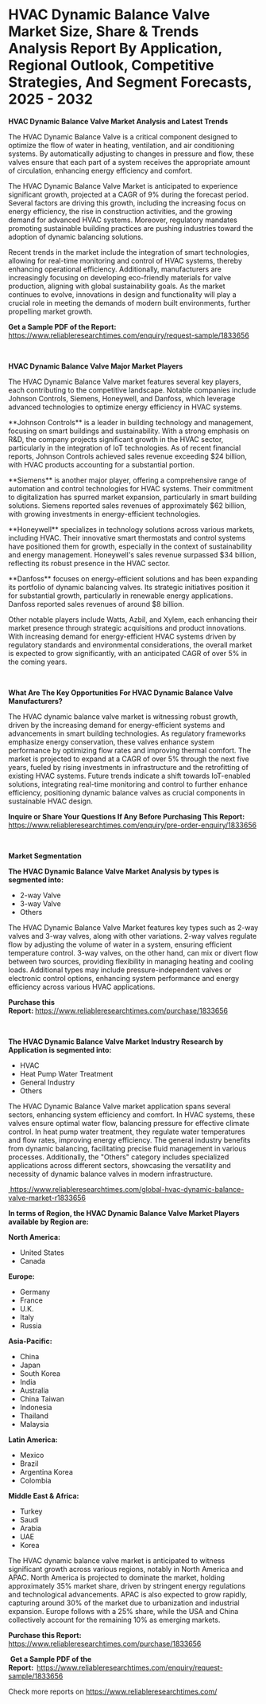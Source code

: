 <p><h1>HVAC Dynamic Balance Valve Market Size, Share & Trends Analysis Report By Application, Regional Outlook, Competitive Strategies, And Segment Forecasts, 2025 - 2032</h1></p><p><strong>HVAC Dynamic Balance Valve Market Analysis and Latest Trends</strong></p>
<p><p>The HVAC Dynamic Balance Valve is a critical component designed to optimize the flow of water in heating, ventilation, and air conditioning systems. By automatically adjusting to changes in pressure and flow, these valves ensure that each part of a system receives the appropriate amount of circulation, enhancing energy efficiency and comfort.</p><p>The HVAC Dynamic Balance Valve Market is anticipated to experience significant growth, projected at a CAGR of 9% during the forecast period. Several factors are driving this growth, including the increasing focus on energy efficiency, the rise in construction activities, and the growing demand for advanced HVAC systems. Moreover, regulatory mandates promoting sustainable building practices are pushing industries toward the adoption of dynamic balancing solutions.</p><p>Recent trends in the market include the integration of smart technologies, allowing for real-time monitoring and control of HVAC systems, thereby enhancing operational efficiency. Additionally, manufacturers are increasingly focusing on developing eco-friendly materials for valve production, aligning with global sustainability goals. As the market continues to evolve, innovations in design and functionality will play a crucial role in meeting the demands of modern built environments, further propelling market growth.</p></p>
<p><strong>Get a Sample PDF of the Report:&nbsp;</strong> <a href="https://www.reliableresearchtimes.com/enquiry/request-sample/1833656?utm_campaign=2200&utm_medium=2&utm_source=Github&utm_content=ia&utm_term=26032025&utm_id=hvac-dynamic-balance-valve">https://www.reliableresearchtimes.com/enquiry/request-sample/1833656</a></p>
<p>&nbsp;</p>
<p><strong>HVAC Dynamic Balance Valve Major Market Players</strong></p>
<p><p>The HVAC Dynamic Balance Valve market features several key players, each contributing to the competitive landscape. Notable companies include Johnson Controls, Siemens, Honeywell, and Danfoss, which leverage advanced technologies to optimize energy efficiency in HVAC systems. </p><p>**Johnson Controls** is a leader in building technology and management, focusing on smart buildings and sustainability. With a strong emphasis on R&D, the company projects significant growth in the HVAC sector, particularly in the integration of IoT technologies. As of recent financial reports, Johnson Controls achieved sales revenue exceeding $24 billion, with HVAC products accounting for a substantial portion.</p><p>**Siemens** is another major player, offering a comprehensive range of automation and control technologies for HVAC systems. Their commitment to digitalization has spurred market expansion, particularly in smart building solutions. Siemens reported sales revenues of approximately $62 billion, with growing investments in energy-efficient technologies.</p><p>**Honeywell** specializes in technology solutions across various markets, including HVAC. Their innovative smart thermostats and control systems have positioned them for growth, especially in the context of sustainability and energy management. Honeywell's sales revenue surpassed $34 billion, reflecting its robust presence in the HVAC sector.</p><p>**Danfoss** focuses on energy-efficient solutions and has been expanding its portfolio of dynamic balancing valves. Its strategic initiatives position it for substantial growth, particularly in renewable energy applications. Danfoss reported sales revenues of around $8 billion.</p><p>Other notable players include Watts, Azbil, and Xylem, each enhancing their market presence through strategic acquisitions and product innovations. With increasing demand for energy-efficient HVAC systems driven by regulatory standards and environmental considerations, the overall market is expected to grow significantly, with an anticipated CAGR of over 5% in the coming years.</p></p>
<p>&nbsp;</p>
<p><strong>What Are The Key Opportunities For HVAC Dynamic Balance Valve Manufacturers?</strong></p>
<p><p>The HVAC dynamic balance valve market is witnessing robust growth, driven by the increasing demand for energy-efficient systems and advancements in smart building technologies. As regulatory frameworks emphasize energy conservation, these valves enhance system performance by optimizing flow rates and improving thermal comfort. The market is projected to expand at a CAGR of over 5% through the next five years, fueled by rising investments in infrastructure and the retrofitting of existing HVAC systems. Future trends indicate a shift towards IoT-enabled solutions, integrating real-time monitoring and control to further enhance efficiency, positioning dynamic balance valves as crucial components in sustainable HVAC design.</p></p>
<p><strong>Inquire or Share Your Questions If Any Before Purchasing This Report:</strong> <a href="https://www.reliableresearchtimes.com/enquiry/pre-order-enquiry/1833656?utm_campaign=2200&utm_medium=2&utm_source=Github&utm_content=ia&utm_term=26032025&utm_id=hvac-dynamic-balance-valve">https://www.reliableresearchtimes.com/enquiry/pre-order-enquiry/1833656</a></p>
<p>&nbsp;</p>
<p><strong>Market Segmentation</strong></p>
<p><strong>The HVAC Dynamic Balance Valve Market Analysis by types is segmented into:</strong></p>
<p><ul><li>2-way Valve</li><li>3-way Valve</li><li>Others</li></ul></p>
<p><p>The HVAC Dynamic Balance Valve Market features key types such as 2-way valves and 3-way valves, along with other variations. 2-way valves regulate flow by adjusting the volume of water in a system, ensuring efficient temperature control. 3-way valves, on the other hand, can mix or divert flow between two sources, providing flexibility in managing heating and cooling loads. Additional types may include pressure-independent valves or electronic control options, enhancing system performance and energy efficiency across various HVAC applications.</p></p>
<p><strong>Purchase this Report:&nbsp;</strong><a href="https://www.reliableresearchtimes.com/purchase/1833656?utm_campaign=2200&utm_medium=2&utm_source=Github&utm_content=ia&utm_term=26032025&utm_id=hvac-dynamic-balance-valve">https://www.reliableresearchtimes.com/purchase/1833656</a></p>
<p>&nbsp;</p>
<p><strong>The HVAC Dynamic Balance Valve Market Industry Research by Application is segmented into:</strong></p>
<p><ul><li>HVAC</li><li>Heat Pump Water Treatment</li><li>General Industry</li><li>Others</li></ul></p>
<p><p>The HVAC Dynamic Balance Valve market application spans several sectors, enhancing system efficiency and comfort. In HVAC systems, these valves ensure optimal water flow, balancing pressure for effective climate control. In heat pump water treatment, they regulate water temperatures and flow rates, improving energy efficiency. The general industry benefits from dynamic balancing, facilitating precise fluid management in various processes. Additionally, the "Others" category includes specialized applications across different sectors, showcasing the versatility and necessity of dynamic balance valves in modern infrastructure.</p></p>
<p><a href="https://www.reliableresearchtimes.com/global-hvac-dynamic-balance-valve-market-r1833656?utm_campaign=2200&utm_medium=2&utm_source=Github&utm_content=ia&utm_term=26032025&utm_id=hvac-dynamic-balance-valve">&nbsp;https://www.reliableresearchtimes.com/global-hvac-dynamic-balance-valve-market-r1833656</a></p>
<p><strong>In terms of Region, the HVAC Dynamic Balance Valve Market Players available by Region are:</strong></p>
<p>
    <p> <strong> North America: </strong>
        <ul>
            <li>United States</li>
            <li>Canada</li>
        </ul>
        </p> 
    <p> <strong> Europe: </strong>
        <ul>
            <li>Germany</li>
            <li>France</li>
            <li>U.K.</li>
            <li>Italy</li>
            <li>Russia</li>
        </ul>
        </p> 
    <p> <strong> Asia-Pacific: </strong>
        <ul>
            <li>China</li>
            <li>Japan</li>
            <li>South Korea</li>
            <li>India</li>
            <li>Australia</li>
            <li>China Taiwan</li>
            <li>Indonesia</li>
            <li>Thailand</li>
            <li>Malaysia</li>
        </ul>
        </p> 
    <p> <strong> Latin America: </strong>
        <ul>
            <li>Mexico</li>
            <li>Brazil</li>
            <li>Argentina Korea</li>
            <li>Colombia</li>
        </ul>
        </p> 
    <p> <strong> Middle East & Africa: </strong>
        <ul>
            <li>Turkey</li>
            <li>Saudi</li>
            <li>Arabia</li>
            <li>UAE</li>
            <li>Korea</li>
        </ul>
    </p>
    </p>
<p><p>The HVAC dynamic balance valve market is anticipated to witness significant growth across various regions, notably in North America and APAC. North America is projected to dominate the market, holding approximately 35% market share, driven by stringent energy regulations and technological advancements. APAC is also expected to grow rapidly, capturing around 30% of the market due to urbanization and industrial expansion. Europe follows with a 25% share, while the USA and China collectively account for the remaining 10% as emerging markets.</p></p>
<p><strong>Purchase this Report: </strong><a href="https://www.reliableresearchtimes.com/purchase/1833656?utm_campaign=2200&utm_medium=2&utm_source=Github&utm_content=ia&utm_term=26032025&utm_id=hvac-dynamic-balance-valve">https://www.reliableresearchtimes.com/purchase/1833656</a></p>
<p>&nbsp;<strong>Get a Sample PDF of the Report:&nbsp;&nbsp;</strong><a href="https://www.reliableresearchtimes.com/enquiry/request-sample/1833656?utm_campaign=2200&utm_medium=2&utm_source=Github&utm_content=ia&utm_term=26032025&utm_id=hvac-dynamic-balance-valve">https://www.reliableresearchtimes.com/enquiry/request-sample/1833656</a></p>
<p><strong></strong></p>
<p>Check more reports on <a href="https://www.reliableresearchtimes.com/?utm_campaign=2200&utm_medium=2&utm_source=Github&utm_content=ia&utm_term=26032025&utm_id=hvac-dynamic-balance-valve">https://www.reliableresearchtimes.com/</a></p>